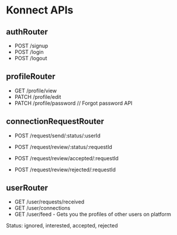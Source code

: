 # Konnect APIs

## authRouter

- POST /signup
- POST /login
- POST /logout

## profileRouter

- GET /profile/view
- PATCH /profile/edit
- PATCH /profile/password // Forgot password API

## connectionRequestRouter

- POST /request/send/:status/:userId
- POST /request/review/:status/:requestId

- POST /request/review/accepted/:requestId
- POST /request/review/rejected/:requestId

## userRouter

- GET /user/requests/received
- GET /user/connections
- GET /user/feed - Gets you the profiles of other users on platform

Status: ignored, interested, accepted, rejected
